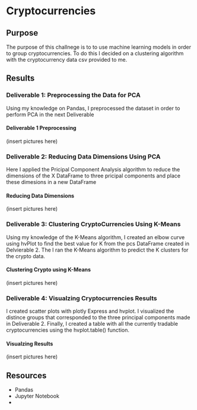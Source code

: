# Cryptocurrencies
## Purpose 
The purpose of this challnege is to to use machine learning models in order to group cryptocurrencies. To do this I decided on a clustering algorithm with the cryptocurrency data csv provided to me.

## Results 
### Deliverable 1: Preprocessing the Data for PCA
Using my knowledge on Pandas, I preprocessed the dataset in order to perform PCA in the next Deliverable 

#### Deliverable 1 Preprocessing
(insert pictures here)

### Deliverable 2: Reducing Data Dimensions Using PCA
Here I applied the Pricipal Component Analysis algorithm to reduce the dimensions of the X DataFrame to three pricipal components and place these dimesions in a new DataFrame 

#### Reducing Data Dimensions 
(insert pictures here)

### Deliverable 3: Clustering CryptoCurrencies Using K-Means
Using my knowledge of the K-Means algorithm, I created an elbow curve using hvPlot to find the best value for K from the pcs DataFrame created in Delvierable 2. The I ran the K-Means algorithm to predict the K clusters for the crypto data.

#### Clustering Crypto using K-Means
(insert pictures here)

### Deliverable 4: Visualzing Cryptocurrencies Results 
I created scatter plots with plotly Express and hvplot. I visualized the distince groups that corresponded to the three principal components made in Deliverable 2. Finally, I created a table with all the currently tradable cryptocurrencies using the hvplot.table() function.

#### Visualzing Results 
(insert pictures here)


## Resources
- Pandas
- Jupyter Notebook 
- 
